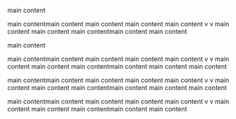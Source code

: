 main content

main contentmain content
main content
main content
main content
v
v
main content
main content
main contentmain content
main content

main content

main contentmain content
main content
main content
main content
v
v
main content
main content
main contentmain content
main content
main content

main contentmain content
main content
main content
main content
v
v
main content
main content
main contentmain content
main content
main content

main contentmain content
main content
main content
main content
v
v
main content
main content
main contentmain content
main content
